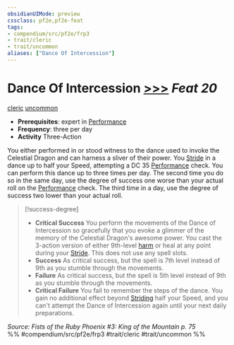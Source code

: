 ```yaml
---
obsidianUIMode: preview
cssclass: pf2e,pf2e-feat
tags:
- compendium/src/pf2e/frp3
- trait/cleric
- trait/uncommon
aliases: ["Dance Of Intercession"]
---
```

# Dance Of Intercession  [>>>](rules/core-rulebook/chapter-9-playing-the-game.md#Actions "Three-Action") *Feat 20*  
[cleric](rules/traits/cleric.md "Cleric Class Trait")  [uncommon](rules/traits/uncommon.md "Uncommon Rarity Trait")  

- **Prerequisites**: expert in [Performance](compendium/skills.md#Performance)
- **Frequency**: three per day
- **Activity** Three-Action

You either performed in or stood witness to the dance used to invoke the Celestial Dragon and can harness a sliver of their power. You [Stride](rules/actions/stride.md) in a dance up to half your Speed, attempting a DC 35 [Performance](compendium/skills.md#Performance) check. You can perform this dance up to three times per day. The second time you do so in the same day, use the degree of success one worse than your actual roll on the [Performance](compendium/skills.md#Performance) check. The third time in a day, use the degree of success two lower than your actual roll.

> [!success-degree] 
> - **Critical Success** You perform the movements of the Dance of Intercession so gracefully that you evoke a glimmer of the memory of the Celestial Dragon's awesome power. You cast the 3-action version of either 9th-level [harm](compendium/spells/harm.md) or heal at any point during your [Stride](rules/actions/stride.md). This does not use any spell slots.
> - **Success** As critical success, but the spell is 7th level instead of 9th as you stumble through the movements.
> - **Failure** As critical success, but the spell is 5th level instead of 9th as you stumble through the movements.
> - **Critical Failure** You fail to remember the steps of the dance. You gain no additional effect beyond [Striding](rules/actions/stride.md) half your Speed, and you can't attempt the Dance of Intercession again until your next daily preparations.

*Source: Fists of the Ruby Phoenix #3: King of the Mountain p. 75*  
%% #compendium/src/pf2e/frp3 #trait/cleric #trait/uncommon %%